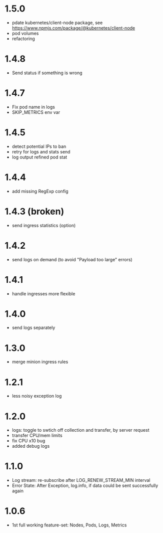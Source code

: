 # 1.5.0
- pdate kubernetes/client-node package, see https://www.npmjs.com/package/@kubernetes/client-node
- pod volumes
- refactoring

# 1.4.8
- Send status if something is wrong

# 1.4.7
- Fix pod name in logs
- SKIP_METRICS env var 

# 1.4.5
- detect potential IPs to ban
- retry for logs and stats send
- log output refined pod stat 

# 1.4.4
- add missing RegExp config

# 1.4.3 (broken)
- send ingress statistics (option)

# 1.4.2
- send logs on demand (to avoid "Payload too large" errors)

# 1.4.1
- handle ingresses more flexible

# 1.4.0
- send logs separately

# 1.3.0
- merge minion ingress rules

# 1.2.1
- less noisy exception log

# 1.2.0
- logs: toggle to swtich off collection and transfer, by server request
- transfer CPU/mem limits
- fix CPU x10 bug
- added debug logs

# 1.1.0
- Log stream: re-subscribe after LOG_RENEW_STREAM_MIN interval 
- Error State: After Exception, log.info, if data could be sent successfully again

# 1.0.6
- 1st full working feature-set: Nodes, Pods, Logs, Metrics